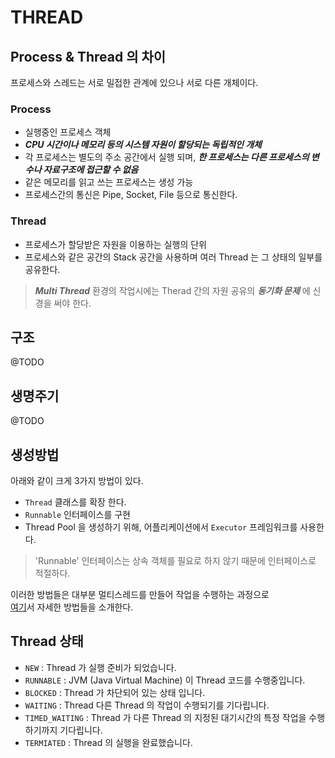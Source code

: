 # THREAD

## Process & Thread 의 차이

프로세스와 스레드는 서로 밀접한 관계에 있으나 서로 다른 개체이다.

### Process

* 실행중인 프로세스 객체
* _**CPU 시간이나 메모리 등의 시스템 자원이 할당되는 독립적인 개체**_
* 각 프로세스는 별도의 주소 공간에서 실행 되며, _**한 프로세스는 다른 프로세스의 변수나 자료구조에 접근할 수 없음**_
* 같은 메모리를 읽고 쓰는 프로세스는 생성 가능
* 프로세스간의 통신은 Pipe, Socket, File 등으로 통신한다.

### Thread

* 프로세스가 할당받은 자원을 이용하는 실행의 단위
* 프로세스와 같은 공간의 Stack 공간을 사용하며 여러 Thread 는 그 상태의 일부를 공유한다.

> _**Multi Thread**_ 환경의 작업시에는 Therad 간의 자원 공유의 _**동기화 문제**_ 에 신경을 써야 한다.

## 구조

@TODO

## 생명주기

@TODO

## 생성방법

아래와 같이 크게 3가지 방법이 있다.

* `Thread` 클래스를 확장 한다.
* `Runnable` 인터페이스를 구현
* Thread Pool 을 생성하기 위해, 어플리케이션에서 `Executor` 프레임워크를 사용한다.

> 'Runnable' 인터페이스는 상속 객체를 필요로 하지 않기 때문에 인터페이스로 적절하다.

이러한 방법들은 대부분 멀티스레드를 만들어 작업을 수행하는 과정으로  
[여기](/book/03.-back-end/01.-java/02.-references/thread/multi_thread.html)서 자세한 방법들을 소개한다.

## Thread 상태

* `NEW` : Thread 가 실행 준비가 되었습니다.
* `RUNNABLE` : JVM (Java Virtual Machine) 이 Thread 코드를 수행중입니다.
* `BLOCKED` : Thread 가 차단되어 있는 상태 입니다.
* `WAITING` : Thread 다른 Thread 의 작업이 수행되기를 기다립니다.
* `TIMED_WAITING` : Thread 가 다른 Thread 의 지정된 대기시간의 특정 작업을 수행하기까지 기다립니다.
* `TERMIATED` : Thread 의 실행을 완료했습니다.